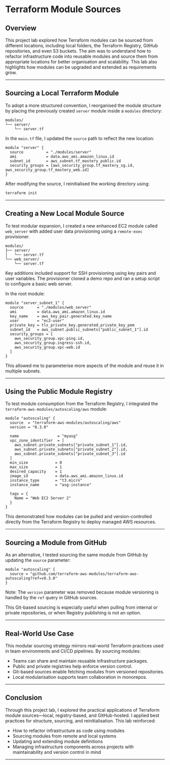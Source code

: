 # Terraform Module Sources

## Overview

This project lab explored how Terraform modules can be sourced from different locations, including local folders, the Terraform Registry, GitHub repositories, and even S3 buckets. The aim was to understand how to refactor infrastructure code into reusable modules and source them from appropriate locations for better organisation and scalability. This lab also highlights how modules can be upgraded and extended as requirements grow.

---

## Sourcing a Local Terraform Module

To adopt a more structured convention, I reorganised the module structure by placing the previously created `server` module inside a `modules` directory:

```text
modules/
└── server/
    └── server.tf
```

In the `main.tf` file, I updated the `source` path to reflect the new location:

```hcl
module "server" {
  source          = "./modules/server"
  ami             = data.aws_ami.amazon_linux.id
  subnet_id       = aws_subnet.tf_mastery_public.id
  security_groups = [aws_security_group.tf_mastery_sg.id, aws_security_group.tf_mastery_web.id]
}
```

After modifying the source, I reinitialised the working directory using:

```bash
terraform init
```

---

## Creating a New Local Module Source

To test modular expansion, I created a new enhanced EC2 module called `web_server` with added user data provisioning using a `remote-exec` provisioner.

```text
modules/
├── server/
│   └── server.tf
└── web_server/
    └── server.tf
```

Key additions included support for SSH provisioning using key pairs and user variables. The provisioner cloned a demo repo and ran a setup script to configure a basic web server.

In the root module:

```hcl
module "server_subnet_1" {
  source      = "./modules/web_server"
  ami         = data.aws_ami.amazon_linux.id
  key_name    = aws_key_pair.generated.key_name
  user        = "ec2-user"
  private_key = tls_private_key.generated.private_key_pem
  subnet_id   = aws_subnet.public_subnets["public_subnet_1"].id
  security_groups = [
    aws_security_group.vpc-ping.id,
    aws_security_group.ingress-ssh.id,
    aws_security_group.vpc-web.id
  ]
}
```

This allowed me to parameterise more aspects of the module and reuse it in multiple subnets.

---

## Using the Public Module Registry

To test module consumption from the Terraform Registry, I integrated the `terraform-aws-modules/autoscaling/aws` module:

```hcl
module "autoscaling" {
  source  = "terraform-aws-modules/autoscaling/aws"
  version = "8.3.0"

  name                 = "myasg"
  vpc_zone_identifier  = [
    aws_subnet.private_subnets["private_subnet_1"].id,
    aws_subnet.private_subnets["private_subnet_2"].id,
    aws_subnet.private_subnets["private_subnet_3"].id
  ]
  min_size            = 0
  max_size            = 1
  desired_capacity    = 1
  image_id            = data.aws_ami.amazon_linux.id
  instance_type       = "t3.micro"
  instance_name       = "asg-instance"

  tags = {
    Name = "Web EC2 Server 2"
  }
}
```

This demonstrated how modules can be pulled and version-controlled directly from the Terraform Registry to deploy managed AWS resources.

---

## Sourcing a Module from GitHub

As an alternative, I tested sourcing the same module from GitHub by updating the `source` parameter:

```hcl
module "autoscaling" {
  source = "github.com/terraform-aws-modules/terraform-aws-autoscaling?ref=v8.3.0"
}
```

Note: The `version` parameter was removed because module versioning is handled by the `ref` query in GitHub sources.

This Git-based sourcing is especially useful when pulling from internal or private repositories, or when Registry publishing is not an option.

---

## Real-World Use Case

This modular sourcing strategy mirrors real-world Terraform practices used in team environments and CI/CD pipelines. By sourcing modules:

- Teams can share and maintain reusable infrastructure packages.
- Public and private registries help enforce version control.
- Git-based sources enable fetching modules from versioned repositories.
- Local modularisation supports team collaboration in monorepos.

---

## Conclusion

Through this project lab, I explored the practical applications of Terraform module sources—local, registry-based, and GitHub-hosted. I applied best practices for structure, sourcing, and reinitialisation. This lab reinforced:

- How to refactor infrastructure as code using modules
- Sourcing modules from remote and local systems
- Updating and extending module definitions
- Managing infrastructure components across projects with maintainability and version control in mind

---
